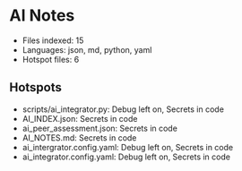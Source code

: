 # AI Notes
- Files indexed: 15
- Languages: json, md, python, yaml
- Hotspot files: 6

## Hotspots
- scripts/ai_integrator.py: Debug left on, Secrets in code
- AI_INDEX.json: Secrets in code
- ai_peer_assessment.json: Secrets in code
- AI_NOTES.md: Secrets in code
- ai_intergrator.config.yaml: Debug left on, Secrets in code
- ai_integrator.config.yaml: Debug left on, Secrets in code
